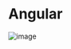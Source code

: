 # Angular
![image](https://github.com/user-attachments/assets/3531cac9-a2c2-4759-8a60-4c95278c493d)
